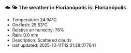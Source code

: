### ☁️ 🌤️  The weather in Florianópolis is: Florianópolis

- Temperature: 24.94°C
- On flesh: 25.53°C
- Relative air humidity: 78%
- Rain: 0.0 mm
- Description: Scattered clouds
- last updated: 2025-10-11T12:31:38.077641
